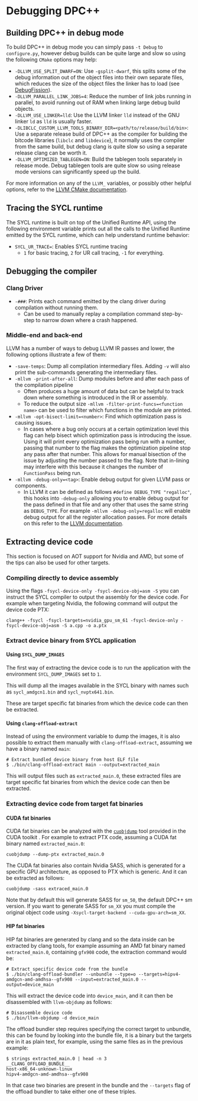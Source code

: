 # Debugging DPC++

## Building DPC++ in debug mode

To build DPC++ in debug mode you can simply pass `-t Debug` to `configure.py`,
however debug builds can be quite large and slow so using the following `CMake`
options may help:

- `-DLLVM_USE_SPLIT_DWARF=ON`: Use `-gsplit-dwarf`, this splits some of the
  debug information out of the object files into their own separate files,
  which reduces the size of the object files the linker has to load (see
  [DebugFission](https://gcc.gnu.org/wiki/DebugFission)).
- `-DLLVM_PARALLEL_LINK_JOBS=4`: Reduce the number of link jobs running in
  parallel, to avoid running out of RAM when linking large debug build objects.
- `-DLLVM_USE_LINKER=lld`: Use the LLVM linker `lld` instead of the GNU linker
  `ld` as `lld` is usually faster.
- `-DLIBCLC_CUSTOM_LLVM_TOOLS_BINARY_DIR=<path/to/release/build/bin>`: Use a
  separate release build of DPC++ as the compiler for building the bitcode
  libraries (`libclc` and `libdevice`), it normally uses the compiler from the
  same build, but debug clang is quite slow so using a separate release clang
  can be worth it.
- `-DLLVM_OPTIMIZED_TABLEGEN=ON`: Build the tablegen tools separately in release
  mode. Debug tablegen tools are quite slow so using release mode versions can
  significantly speed up the build.

For more information on any of the `LLVM_` variables, or possibly other helpful
options, refer to the [LLVM CMake
documentation](https://llvm.org/docs/CMake.html#llvm-related-variables).

## Tracing the SYCL runtime

The SYCL runtime is built on top of the Unified Runtime API, using the following
environment variable prints out all the calls to the Unified Runtime emitted by
the SYCL runtime, which can help understand runtime behavior:

- `SYCL_UR_TRACE=`: Enables SYCL runtime tracing
  - `1` for basic tracing, `2` for UR call tracing, `-1` for everything.

## Debugging the compiler

### Clang Driver

- `-###`: Prints each command emitted by the clang driver during compilation
  without running them.
  - Can be used to manually replay a compilation command step-by-step to narrow
    down where a crash happened.

### Middle-end and back-end

LLVM has a number of ways to debug LLVM IR passes and lower, the following
options illustrate a few of them:

- `-save-temps`: Dump all compilation intermediary files. Adding `-v` will also
  print the sub-commands generating the intermediary files.
- `-mllvm -print-after-all`: Dump modules before and after each pass of the compilation pipeline
  - Often produces a huge amount of data but can be helpful to track down where
    something is introduced in the IR or assembly.
  - To reduce the output size `-mllvm -filter-print-funcs=<function name>`
    can be used to filter which functions in the module are printed.
- `-mllvm -opt-bisect-limit=<number>`: Find which optimization pass is causing issues.
  - In cases where a bug only occurs at a certain optimization level this flag
    can help bisect which optimization pass is introducing the issue. Using
    it will print every optimization pass being run with a number, passing that
    number to the flag makes the optimization pipeline stop any pass after that
    number. This allows for manual bisection of the issue by adjusting the
    number passed to the flag. Note that in-lining may interfere with this
    because it changes the number of `FunctionPass` being run.
- `-mllvm -debug-only=<tag>`: Enable debug output for given LLVM pass or components.
  - In LLVM it can be defined as follows `#define DEBUG_TYPE "regalloc"`, this
    hooks into `-debug-only` allowing you to enable debug output for the pass
    defined in that file and any other that uses the same string as
    `DEBUG_TYPE`. For example `-mllvm -debug-only=regalloc` will enable debug
    output for all the register allocation passes. For more details on this
    refer to the [LLVM
    documentation](https://www.llvm.org/docs/ProgrammersManual.html#the-llvm-debug-macro-and-debug-option).

## Extracting device code

This section is focused on AOT support for Nvidia and AMD, but some of the tips
can also be used for other targets.

### Compiling directly to device assembly

Using the flags `-fsycl-device-only -fsycl-device-obj=asm -S` you can instruct
the SYCL compiler to output the assembly for the device code. For example when
targeting Nvidia, the following command will output the device code PTX:

```
clang++ -fsycl -fsycl-targets=nvidia_gpu_sm_61 -fsycl-device-only -fsycl-device-obj=asm -S a.cpp -o a.ptx
```

### Extract device binary from SYCL application

#### Using `SYCL_DUMP_IMAGES`

The first way of extracting the device code is to run the application with the
environment `SYCL_DUMP_IMAGES` set to `1`.

This will dump all the images available in the SYCL binary with names such as
`sycl_amdgcn1.bin` and `sycl_nvptx641.bin`.

These are target specific fat binaries from which the device code can then be
extracted.

#### Using `clang-offload-extract`


Instead of using the environment variable to dump the images, it is also
possible to extract them manually with `clang-offload-extract`, assuming we have
a binary named `main`:

```
# Extract bundled device binary from host ELF file
$ ./bin/clang-offload-extract main --output=extracted_main
```

This will output files such as `extracted_main.0`, these extracted files are
target specific fat binaries from which the device code can then be extracted.

### Extracting device code from target fat binaries

#### CUDA fat binaries

CUDA fat binaries can be analyzed with the
[`cuobjdump`](https://docs.nvidia.com/cuda/cuda-binary-utilities/index.html#cuobjdump)
tool provided in the CUDA toolkit . For example to extract PTX code, assuming a
CUDA fat binary named `extracted_main.0`:

```
cuobjdump --dump-ptx extracted_main.0
```

The CUDA fat binaries also contain Nvidia SASS, which is generated for a
specific GPU architecture, as opposed to PTX which is generic. And it can be
extracted as follows:

```
cuobjdump -sass extraced_main.0
```

Note that by default this will generate SASS for `sm_50`, the default DPC++ sm
version.  If you want to generate SASS for `sm_XX` you must compile the
original object code using `-Xsycl-target-backend --cuda-gpu-arch=sm_XX`.


#### HIP fat binaries

HIP fat binaries are generated by clang and so the data inside can be extracted
by clang tools, for example assuming an AMD fat binary named `extracted_main.0`,
containing `gfx908` code, the extraction command would be:

```
# Extract specific device code from the bundle
$ ./bin/clang-offload-bundler --unbundle --type=o --targets=hipv4-amdgcn-amd-amdhsa--gfx908 --input=extracted_main.0 --output=device_main
```

This will extract the device code into `device_main`, and it can then be
disassembled with `llvm-objdump` as follows:

```
# Disassemble device code
$ ./bin/llvm-objdump -d device_main
```

The offload bundler step requires specifying the correct target to unbundle,
this can be found by looking into the bundle file, it is a binary but the
targets are in it as plain text, for example, using the same files as in the
previous example:

```
$ strings extracted_main.0 | head -n 3
__CLANG_OFFLOAD_BUNDLE__
host-x86_64-unknown-linux
hipv4-amdgcn-amd-amdhsa--gfx908
```

In that case two binaries are present in the bundle and the `--targets` flag of
the offload bundler to take either one of these triples.
